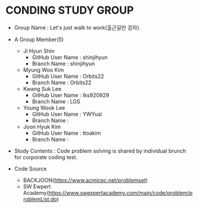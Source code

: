 # CONDING STUDY GROUP

* Group Name : Let's just walk to work(출근길만 걷자).

* A Group Member(5)
  - Ji Hyun Shin
      - GitHub User Name : shinjihyun
      - Branch Name : shinjihyun
  - Myung Woo Kim
      - GitHub User Name : Orbits22
      - Branch Name : Orbits22
  - Kwang Suk Lee
      - GitHub User Name : Iks920929
      - Branch Name : LGS
  - Young Wook Lee
      - GitHub User Name : YWYusl
      - Branch Name : 
  - Joon Hyuk Kim
      - GitHub User Name : ttoakim
      - Branch Name : 

* Study Contents : Code problem solving is shared by individual brunch for corporate coding test.

* Code Source
  - BACKJOON(https://www.acmicpc.net/problemset)
  - SW Ewpert Academy(https://www.swexpertacademy.com/main/code/problem/problemList.do)


